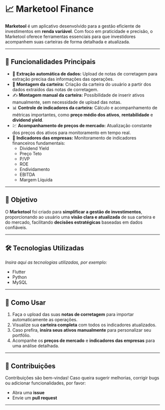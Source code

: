 # 📈 Marketool Finance

**Marketool** é um aplicativo desenvolvido para a gestão eficiente de investimentos em **renda variável**. Com foco em praticidade e precisão, o Marketool oferece ferramentas essenciais para que investidores acompanhem suas carteiras de forma detalhada e atualizada.

---

## 🔧 Funcionalidades Principais

- 📄 **Extração automática de dados:** Upload de notas de corretagem para extração precisa das informações das operações.
- 🧾 **Montagem da carteira:** Criação da carteira do usuário a partir dos dados extraídos das notas de corretagem.
- ✍️ **Montagem manual da carteira:** Possibilidade de inserir ativos manualmente, sem necessidade de upload das notas.
- 📊 **Controle de indicadores da carteira:** Cálculo e acompanhamento de métricas importantes, como **preço médio dos ativos**, **rentabilidade** e **dividend yield**.
- 💹 **Acompanhamento de preços de mercado:** Atualização constante dos preços dos ativos para monitoramento em tempo real.
- 🏢 **Indicadores das empresas:** Monitoramento de indicadores financeiros fundamentais:
  - Dividend Yield
  - Preço Teto
  - P/VP
  - ROE
  - Endividamento
  - EBITDA
  - Margem Líquida

---

## 🎯 Objetivo

O **Marketool** foi criado para **simplificar a gestão de investimentos**, proporcionando ao usuário uma **visão clara e atualizada** de sua carteira e do mercado, facilitando **decisões estratégicas** baseadas em dados confiáveis.

---

## 🛠️ Tecnologias Utilizadas

*Insira aqui as tecnologias utilizadas, por exemplo:*

- Flutter
- Python
- MySQL

---

## 🚀 Como Usar

1. Faça o upload das suas **notas de corretagem** para importar automaticamente as operações.
2. Visualize sua **carteira completa** com todos os indicadores atualizados.
3. Caso prefira, **insira seus ativos manualmente** para personalizar seu portfólio.
4. Acompanhe os **preços de mercado** e **indicadores das empresas** para uma análise detalhada.

---

## 🤝 Contribuições

Contribuições são bem-vindas! Caso queira sugerir melhorias, corrigir bugs ou adicionar funcionalidades, por favor:

- Abra uma **issue**
- Envie um **pull request**

---
